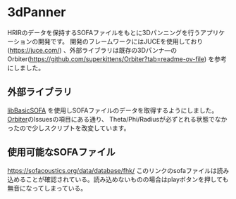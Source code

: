# 3dPanner

HRIRのデータを保持するSOFAファイルをもとに3Dパンニングを行うアプリケーションの開発です。
開発のフレームワークにはJUCEを使用しており(https://juce.com/)
、外部ライブラリは既存の3Dパンナ―のOrbiter(https://github.com/superkittens/Orbiter?tab=readme-ov-file)
を参考にしました。


## 外部ライブラリ

[libBasicSOFA](https://github.com/superkittens/libBasicSOFA) を使用しSOFAファイルのデータを取得するようにしました。[Orbiter](https://github.com/superkittens/Orbiter?tab=readme-ov-file)のIssuesの項目にある通り、
Theta/Phi/Radiusが必ずとれる状態でなかったので少しスクリプトを改変しています。

## 使用可能なSOFAファイル

https://sofacoustics.org/data/database/fhk/
このリンクのsofaファイルは読み込めることが確認されている。読み込めないものの場合はplayボタンを押しても無音になってしまっている。
